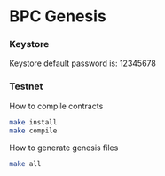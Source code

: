 BPC Genesis
==============

### Keystore

Keystore default password is: 12345678

### Testnet

How to compile contracts

```bash
make install
make compile
```

How to generate genesis files

```bash
make all
```

